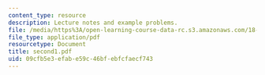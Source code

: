 ```yaml
---
content_type: resource
description: Lecture notes and example problems.
file: /media/https%3A/open-learning-course-data-rc.s3.amazonaws.com/18-305-advanced-analytic-methods-in-science-and-engineering-fall-2004/09cfb5e3efabe59c46bfebfcfaecf743_second1.pdf
file_type: application/pdf
resourcetype: Document
title: second1.pdf
uid: 09cfb5e3-efab-e59c-46bf-ebfcfaecf743
---
```

